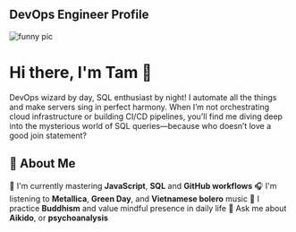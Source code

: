 ## DevOps Engineer Profile
![funny pic](https://media.giphy.com/media/3o6Zt8MngbJnd1HhDi/giphy.gif)
# Hi there, I'm Tam 👋

DevOps wizard by day, SQL enthusiast by night! I automate all the things and make servers sing in perfect harmony. When I’m not orchestrating cloud infrastructure or building CI/CD pipelines, you’ll find me diving deep into the mysterious world of SQL queries—because who doesn’t love a good join statement?
## 🚀 About Me

🔭 I'm currently mastering **JavaScript**, **SQL** and **GitHub workflows**
🎧 I'm listening to **Metallica**, **Green Day**, and **Vietnamese bolero** music
🧘 I practice **Buddhism** and value mindful presence in daily life
💬 Ask me about **Aikido**, or **psychoanalysis**
